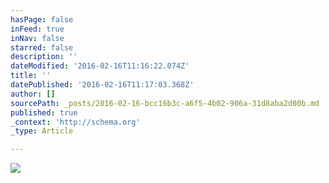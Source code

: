 ```yaml
---
hasPage: false
inFeed: true
inNav: false
starred: false
description: ''
dateModified: '2016-02-16T11:16:22.074Z'
title: ''
datePublished: '2016-02-16T11:17:03.368Z'
author: []
sourcePath: _posts/2016-02-16-bcc16b3c-a6f5-4b02-906a-31d8aba2d00b.md
published: true
_context: 'http://schema.org'
_type: Article

---
```

![](https://the-grid-user-content.s3-us-west-2.amazonaws.com/3a1b13d3-7375-495b-b8cb-ec1999865d77.jpg)